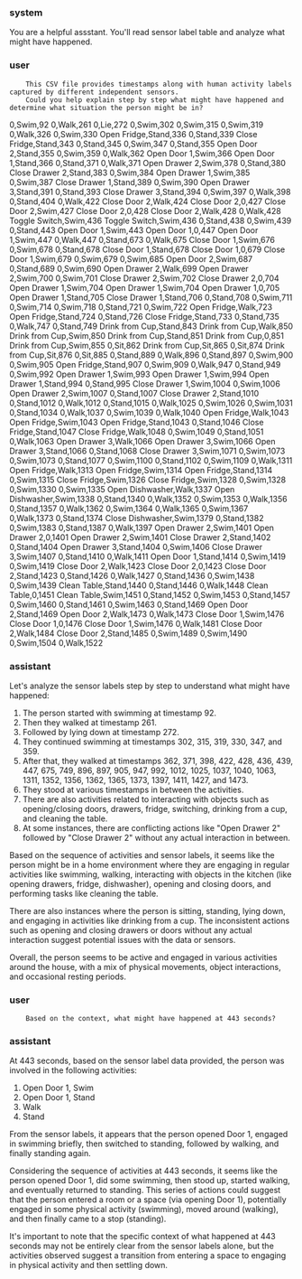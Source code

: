 ### system
You are a helpful assstant. You'll read sensor label table and analyze what might have happened.
### user

        This CSV file provides timestamps along with human activity labels captured by different independent sensors.
        Could you help explain step by step what might have happened and determine what situation the person might be in?
    
0,Swim,92
0,Walk,261
0,Lie,272
0,Swim,302
0,Swim,315
0,Swim,319
0,Walk,326
0,Swim,330
Open Fridge,Stand,336
0,Stand,339
Close Fridge,Stand,343
0,Stand,345
0,Swim,347
0,Stand,355
Open Door 2,Stand,355
0,Swim,359
0,Walk,362
Open Door 1,Swim,366
Open Door 1,Stand,366
0,Stand,371
0,Walk,371
Open Drawer 2,Swim,378
0,Stand,380
Close Drawer 2,Stand,383
0,Swim,384
Open Drawer 1,Swim,385
0,Swim,387
Close Drawer 1,Stand,389
0,Swim,390
Open Drawer 3,Stand,391
0,Stand,393
Close Drawer 3,Stand,394
0,Swim,397
0,Walk,398
0,Stand,404
0,Walk,422
Close Door 2,Walk,424
Close Door 2,0,427
Close Door 2,Swim,427
Close Door 2,0,428
Close Door 2,Walk,428
0,Walk,428
Toggle Switch,Swim,436
Toggle Switch,Swim,436
0,Stand,438
0,Swim,439
0,Stand,443
Open Door 1,Swim,443
Open Door 1,0,447
Open Door 1,Swim,447
0,Walk,447
0,Stand,673
0,Walk,675
Close Door 1,Swim,676
0,Swim,678
0,Stand,678
Close Door 1,Stand,678
Close Door 1,0,679
Close Door 1,Swim,679
0,Swim,679
0,Swim,685
Open Door 2,Swim,687
0,Stand,689
0,Swim,690
Open Drawer 2,Walk,699
Open Drawer 2,Swim,700
0,Swim,701
Close Drawer 2,Swim,702
Close Drawer 2,0,704
Open Drawer 1,Swim,704
Open Drawer 1,Swim,704
Open Drawer 1,0,705
Open Drawer 1,Stand,705
Close Drawer 1,Stand,706
0,Stand,708
0,Swim,711
0,Swim,714
0,Swim,718
0,Stand,721
0,Swim,722
Open Fridge,Walk,723
Open Fridge,Stand,724
0,Stand,726
Close Fridge,Stand,733
0,Stand,735
0,Walk,747
0,Stand,749
Drink from Cup,Stand,843
Drink from Cup,Walk,850
Drink from Cup,Swim,850
Drink from Cup,Stand,851
Drink from Cup,0,851
Drink from Cup,Swim,855
0,Sit,862
Drink from Cup,Sit,865
0,Sit,874
Drink from Cup,Sit,876
0,Sit,885
0,Stand,889
0,Walk,896
0,Stand,897
0,Swim,900
0,Swim,905
Open Fridge,Stand,907
0,Swim,909
0,Walk,947
0,Stand,949
0,Swim,992
Open Drawer 1,Swim,993
Open Drawer 1,Swim,994
Open Drawer 1,Stand,994
0,Stand,995
Close Drawer 1,Swim,1004
0,Swim,1006
Open Drawer 2,Swim,1007
0,Stand,1007
Close Drawer 2,Stand,1010
0,Stand,1012
0,Walk,1012
0,Stand,1015
0,Walk,1025
0,Swim,1026
0,Swim,1031
0,Stand,1034
0,Walk,1037
0,Swim,1039
0,Walk,1040
Open Fridge,Walk,1043
Open Fridge,Swim,1043
Open Fridge,Stand,1043
0,Stand,1046
Close Fridge,Stand,1047
Close Fridge,Walk,1048
0,Swim,1049
0,Stand,1051
0,Walk,1063
Open Drawer 3,Walk,1066
Open Drawer 3,Swim,1066
Open Drawer 3,Stand,1066
0,Stand,1068
Close Drawer 3,Swim,1071
0,Swim,1073
0,Swim,1073
0,Stand,1077
0,Swim,1100
0,Stand,1102
0,Swim,1109
0,Walk,1311
Open Fridge,Walk,1313
Open Fridge,Swim,1314
Open Fridge,Stand,1314
0,Swim,1315
Close Fridge,Swim,1326
Close Fridge,Swim,1328
0,Swim,1328
0,Swim,1330
0,Swim,1335
Open Dishwasher,Walk,1337
Open Dishwasher,Swim,1338
0,Stand,1340
0,Walk,1352
0,Swim,1353
0,Walk,1356
0,Stand,1357
0,Walk,1362
0,Swim,1364
0,Walk,1365
0,Swim,1367
0,Walk,1373
0,Stand,1374
Close Dishwasher,Swim,1379
0,Stand,1382
0,Swim,1383
0,Stand,1387
0,Walk,1397
Open Drawer 2,Swim,1401
Open Drawer 2,0,1401
Open Drawer 2,Swim,1401
Close Drawer 2,Stand,1402
0,Stand,1404
Open Drawer 3,Stand,1404
0,Swim,1406
Close Drawer 3,Swim,1407
0,Stand,1410
0,Walk,1411
Open Door 1,Stand,1414
0,Swim,1419
0,Swim,1419
Close Door 2,Walk,1423
Close Door 2,0,1423
Close Door 2,Stand,1423
0,Stand,1426
0,Walk,1427
0,Stand,1436
0,Swim,1438
0,Swim,1439
Clean Table,Stand,1440
0,Stand,1446
0,Walk,1448
Clean Table,0,1451
Clean Table,Swim,1451
0,Stand,1452
0,Swim,1453
0,Stand,1457
0,Swim,1460
0,Stand,1461
0,Swim,1463
0,Stand,1469
Open Door 2,Stand,1469
Open Door 2,Walk,1473
0,Walk,1473
Close Door 1,Swim,1476
Close Door 1,0,1476
Close Door 1,Swim,1476
0,Walk,1481
Close Door 2,Walk,1484
Close Door 2,Stand,1485
0,Swim,1489
0,Swim,1490
0,Swim,1504
0,Walk,1522

### assistant
Let's analyze the sensor labels step by step to understand what might have happened:

1. The person started with swimming at timestamp 92.
2. Then they walked at timestamp 261.
3. Followed by lying down at timestamp 272.
4. They continued swimming at timestamps 302, 315, 319, 330, 347, and 359.
5. After that, they walked at timestamps 362, 371, 398, 422, 428, 436, 439, 447, 675, 749, 896, 897, 905, 947, 992, 1012, 1025, 1037, 1040, 1063, 1311, 1352, 1356, 1362, 1365, 1373, 1397, 1411, 1427, and 1473.
6. They stood at various timestamps in between the activities.
7. There are also activities related to interacting with objects such as opening/closing doors, drawers, fridge, switching, drinking from a cup, and cleaning the table.
8. At some instances, there are conflicting actions like "Open Drawer 2" followed by "Close Drawer 2" without any actual interaction in between.

Based on the sequence of activities and sensor labels, it seems like the person might be in a home environment where they are engaging in regular activities like swimming, walking, interacting with objects in the kitchen (like opening drawers, fridge, dishwasher), opening and closing doors, and performing tasks like cleaning the table.

There are also instances where the person is sitting, standing, lying down, and engaging in activities like drinking from a cup. The inconsistent actions such as opening and closing drawers or doors without any actual interaction suggest potential issues with the data or sensors.

Overall, the person seems to be active and engaged in various activities around the house, with a mix of physical movements, object interactions, and occasional resting periods.
### user

        Based on the context, what might have happened at 443 seconds?
    
### assistant
At 443 seconds, based on the sensor label data provided, the person was involved in the following activities:

1. Open Door 1, Swim
2. Open Door 1, Stand
3. Walk
4. Stand

From the sensor labels, it appears that the person opened Door 1, engaged in swimming briefly, then switched to standing, followed by walking, and finally standing again.

Considering the sequence of activities at 443 seconds, it seems like the person opened Door 1, did some swimming, then stood up, started walking, and eventually returned to standing. This series of actions could suggest that the person entered a room or a space (via opening Door 1), potentially engaged in some physical activity (swimming), moved around (walking), and then finally came to a stop (standing).

It's important to note that the specific context of what happened at 443 seconds may not be entirely clear from the sensor labels alone, but the activities observed suggest a transition from entering a space to engaging in physical activity and then settling down.
